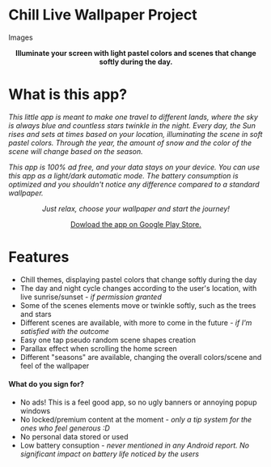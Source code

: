 # Chill Live Wallpaper Project

Images

**<div align="center">Illuminate your screen with light pastel colors and scenes that change softly during the day.**</div>

# What is this app?

_This little app is meant to make one travel to different lands, where the sky is always blue and countless stars twinkle in the night.
Every day, the Sun rises and sets at times based on your location, illuminating the scene in soft pastel colors. Through the year, the amount of snow and the color of the scene will change based on the season._

_This app is 100% ad free, and your data stays on your device.
You can use this app as a light/dark automatic mode. The battery consumption is optimized and you shouldn't notice any difference compared to a standard wallpaper._

<div align="center">
  
  _Just relax, choose your wallpaper and start the journey!_
  
  [Dowload the app on Google Play Store.](https://play.google.com/store/apps/details?id=com.chilllive.chillwallpaperproject)
  
  </div>


# Features

* Chill themes, displaying pastel colors that change softly during the day
* The day and night cycle changes according to the user's location, with live sunrise/sunset - _if permission granted_
* Some of the scenes elements move or twinkle softly, such as the trees and stars
* Different scenes are available, with more to come in the future - _if I'm satisfied with the outcome_
* Easy one tap pseudo random scene shapes creation
* Parallax effect when scrolling the home screen
* Different "seasons" are available, changing the overall colors/scene and feel of the wallpaper

#### What do you sign for?

* No ads! This is a feel good app, so no ugly banners or annoying popup windows
* No locked/premium content at the moment - _only a tip system for the ones who feel generous :D_
* No personal data stored or used
* Low battery consuption - _never mentioned in any Android report. No significant impact on battery life noticed by the users_

